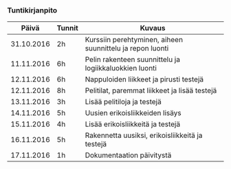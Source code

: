 ### Tuntikirjanpito

   Päivä   | Tunnit | Kuvaus
---------- | ------ | ------
31.10.2016 |   2h   | Kurssiin perehtyminen, aiheen suunnittelu ja repon luonti
11.11.2016 |   6h   | Pelin rakenteen suunnittelu ja logiikkaluokkien luonti
12.11.2016 |   6h   | Nappuloiden liikkeet ja pirusti testejä
12.11.2016 |   8h   | Pelitilat, paremmat liikkeet ja lisää testejä
13.11.2016 |   3h   | Lisää pelitiloja ja testejä
14.11.2016 |   5h   | Uusien erikoisliikkeiden lisäys
15.11.2016 |   4h   | Lisää erikoisliikkeitä ja testejä
16.11.2016 |   5h   | Rakennetta uusiksi, erikoisliikkeitä ja testejä
17.11.2016 |   1h   | Dokumentaation päivitystä

